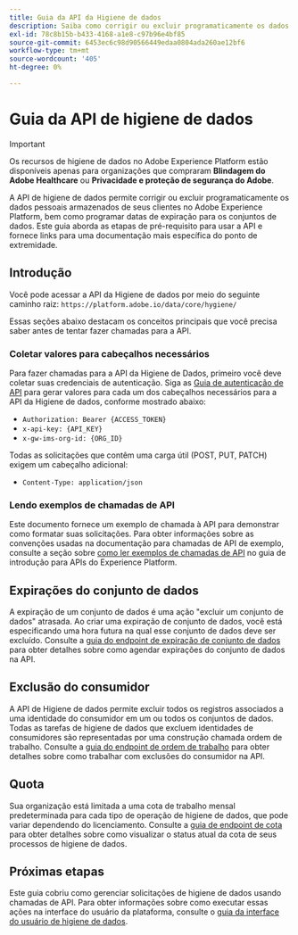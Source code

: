 ```yaml
---
title: Guia da API da Higiene de dados
description: Saiba como corrigir ou excluir programaticamente os dados pessoais armazenados de seus clientes no Adobe Experience Platform.
exl-id: 78c8b15b-b433-4168-a1e8-c97b96e4bf85
source-git-commit: 6453ec6c98d90566449edaa0804ada260ae12bf6
workflow-type: tm+mt
source-wordcount: '405'
ht-degree: 0%

---
```


# Guia da API de higiene de dados

>[!IMPORTANT]
>
>Os recursos de higiene de dados no Adobe Experience Platform estão disponíveis apenas para organizações que compraram **Blindagem do Adobe Healthcare** ou **Privacidade e proteção de segurança do Adobe**.

A API de higiene de dados permite corrigir ou excluir programaticamente os dados pessoais armazenados de seus clientes no Adobe Experience Platform, bem como programar datas de expiração para os conjuntos de dados. Este guia aborda as etapas de pré-requisito para usar a API e fornece links para uma documentação mais específica do ponto de extremidade.

## Introdução

Você pode acessar a API da Higiene de dados por meio do seguinte caminho raiz: `https://platform.adobe.io/data/core/hygiene/`

Essas seções abaixo destacam os conceitos principais que você precisa saber antes de tentar fazer chamadas para a API.

### Coletar valores para cabeçalhos necessários

Para fazer chamadas para a API da Higiene de Dados, primeiro você deve coletar suas credenciais de autenticação. Siga as [Guia de autenticação de API](../../landing/api-authentication.md) para gerar valores para cada um dos cabeçalhos necessários para a API da Higiene de dados, conforme mostrado abaixo:

* `Authorization: Bearer {ACCESS_TOKEN}`
* `x-api-key: {API_KEY}`
* `x-gw-ims-org-id: {ORG_ID}`

Todas as solicitações que contêm uma carga útil (POST, PUT, PATCH) exigem um cabeçalho adicional:

* `Content-Type: application/json`

### Lendo exemplos de chamadas de API

Este documento fornece um exemplo de chamada à API para demonstrar como formatar suas solicitações. Para obter informações sobre as convenções usadas na documentação para chamadas de API de exemplo, consulte a seção sobre [como ler exemplos de chamadas de API](../../landing/api-guide.md#sample-api) no guia de introdução para APIs do Experience Platform.

## Expirações do conjunto de dados

A expiração de um conjunto de dados é uma ação &quot;excluir um conjunto de dados&quot; atrasada. Ao criar uma expiração de conjunto de dados, você está especificando uma hora futura na qual esse conjunto de dados deve ser excluído. Consulte a [guia do endpoint de expiração de conjunto de dados](./dataset-expiration.md) para obter detalhes sobre como agendar expirações do conjunto de dados na API.

## Exclusão do consumidor

A API de Higiene de dados permite excluir todos os registros associados a uma identidade do consumidor em um ou todos os conjuntos de dados. Todas as tarefas de higiene de dados que excluem identidades de consumidores são representadas por uma construção chamada ordem de trabalho. Consulte a [guia do endpoint de ordem de trabalho](./workorder.md) para obter detalhes sobre como trabalhar com exclusões do consumidor na API.

## Quota

Sua organização está limitada a uma cota de trabalho mensal predeterminada para cada tipo de operação de higiene de dados, que pode variar dependendo do licenciamento. Consulte a [guia de endpoint de cota](./quota.md) para obter detalhes sobre como visualizar o status atual da cota de seus processos de higiene de dados.

## Próximas etapas

Este guia cobriu como gerenciar solicitações de higiene de dados usando chamadas de API. Para obter informações sobre como executar essas ações na interface do usuário da plataforma, consulte o [guia da interface do usuário de higiene de dados](../ui/overview.md).
